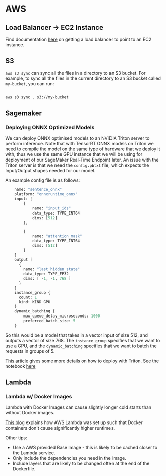 # AWS

## Load Balancer -> EC2 Instance
Find documentation [here](https://docs.aws.amazon.com/elasticloadbalancing/latest/classic/elb-getting-started.html) on getting a load balancer to point to an EC2 instance.

## S3

`aws s3 sync` can sync all the files in a directory to an S3 bucket. For example, to sync all the files in the current directory to an S3 bucket called `my-bucket`, you can run:

```bash

aws s3 sync . s3://my-bucket

```
## Sagemaker

### Deploying ONNX Optimized Models

We can deploy ONNX optimised models to an NVIDIA Triton server to perform inference. Note that with TensorRT ONNX models on Triton we need to compile the model on the same type of hardware that we deploy it with, thus we use the same GPU instance that we will be using for deployment of our SageMaker Real-Time Endpoint later. An issue with the Triton server is that we need the `config.pbtxt` file, which expects the Input/Output shapes needed for our model.

An example config file is as follows:
```protobuf
    name: "sentence_onnx"
    platform: "onnxruntime_onnx"
    input: [
        {
            name: "input_ids"
            data_type: TYPE_INT64
            dims: [512]
        },

        {
            name: "attention_mask"
            data_type: TYPE_INT64
            dims: [512]
        }
    ]
    output [
      {
        name: "last_hidden_state"
        data_type: TYPE_FP32
        dims: [ -1, -1, 768 ]
      }
    ]
    instance_group {
      count: 1
      kind: KIND_GPU
    }
    dynamic_batching {
        max_queue_delay_microseconds: 1000
        preferred_batch_size: 5
    }
```

So this would be a model that takes in a vector input of size 512, and outputs a vector of size 768. The `instance_group` specifies that we want to use a GPU, and the `dynamic_batching` specifies that we want to batch the requests in groups of 5.

[This article](https://aws.plainenglish.io/deploying-transformers-onnx-models-on-amazon-sagemaker-7689e8710328) gives some more details on how to deploy with Triton. See the notebook [here](https://github.com/RamVegiraju/SageMaker-Deployment/blob/master/RealTime/Multi-Model-Endpoint/Triton-MME-GPU/triton-mme-onnx-embeddings.ipynb?source=post_page-----7689e8710328--------------------------------)

## Lambda

### Lambda w/ Docker Images

Lambda with Docker Images can cause slightly longer cold starts than without Docker images.

[This blog](https://brooker.co.za/blog/2023/05/23/snapshot-loading.html) explains how AWS Lambda was set up such that Docker containers don't cause significantly higher runtimes.

Other tips:
- Use a AWS provided Base Image - this is likely to be cached closer to the Lambda service.
- Only include the dependencies you need in the image.
- Include layers that are likely to be changed often at the end of the Dockerfile.
